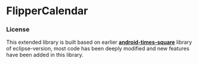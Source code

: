 # FlipperCalendar

### License
This extended library is built based on earlier **[android-times-square](https://github.com/square/android-times-square)** library of eclipse-version, most code has been deeply modified and new features have been added in this library.